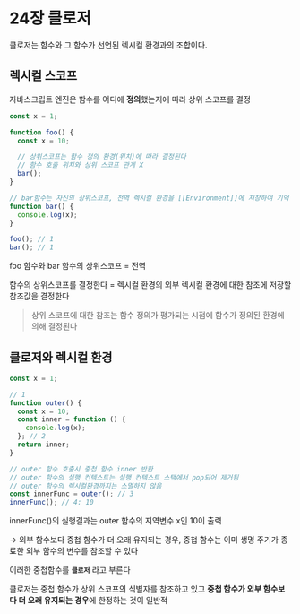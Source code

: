 # 24장 클로저

클로저는 함수와 그 함수가 선언된 렉시컬 환경과의 조합이다.

## 렉시컬 스코프

자바스크립트 엔진은 함수를 어디에 **정의**했는지에 따라 상위 스코프를 결정

```jsx
const x = 1;

function foo() {
  const x = 10;

  // 상위스코프는 함수 정의 환경(위치)에 따라 결정된다
  // 함수 호출 위치와 상위 스코프 관계 X
  bar();
}

// bar함수는 자신의 상위스코프, 전역 렉시컬 환경을 [[Environment]]에 저장하여 기억
function bar() {
  console.log(x);
}

foo(); // 1
bar(); // 1
```

foo 함수와 bar 함수의 상위스코프 = 전역

함수의 상위스코프를 결정한다 = 렉시컬 환경의 외부 렉시컬 환경에 대한 참조에 저장할 참조값을 결정한다

> 상위 스코프에 대한 참조는 함수 정의가 평가되는 시점에 함수가 정의된 환경에 의해 결정된다

## 클로저와 렉시컬 환경

```jsx
const x = 1;

// 1
function outer() {
  const x = 10;
  const inner = function () {
    console.log(x);
  }; // 2
  return inner;
}

// outer 함수 호출시 중첩 함수 inner 반환
// outer 함수의 실행 컨텍스트는 실행 컨텍스트 스택에서 pop되어 제거됨
// outer 함수의 렉시컬환경까지는 소멸하지 않음
const innerFunc = outer(); // 3
innerFunc(); // 4: 10
```

innerFunc()의 실행결과는 outer 함수의 지역변수 x인 10이 출력

→ 외부 함수보다 중첩 함수가 더 오래 유지되는 경우, 중첩 함수는 이미 생명 주기가 종료한 외부 함수의 변수를 참조할 수 있다

이러한 중첩함수를 **`클로저`** 라고 부른다

클로저는 중첩 함수가 상위 스코프의 식별자를 참조하고 있고 **중첩 함수가 외부 함수보다 더 오래 유지되는 경우**에 한정하는 것이 일반적

